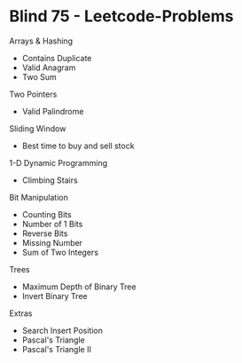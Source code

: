 # Blind 75 - Leetcode-Problems

Arrays & Hashing
 - Contains Duplicate 
 - Valid Anagram 
 - Two Sum

 Two Pointers
 - Valid Palindrome 

Sliding Window
 - Best time to buy and sell stock

1-D Dynamic Programming 
 - Climbing Stairs

Bit Manipulation
 - Counting Bits
 - Number of 1 Bits
 - Reverse Bits
 - Missing Number
 - Sum of Two Integers

Trees
 - Maximum Depth of Binary Tree
 - Invert Binary Tree



Extras
 - Search Insert Position
 - Pascal's Triangle
 - Pascal's Triangle II
